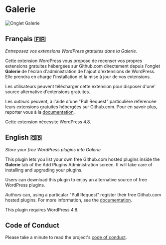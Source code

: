# Galerie

![Onglet Galerie](https://cldup.com/TJX56I5die.png)

## Français 🇫🇷
*Entreposez vos extensions WordPress gratuites dans la Galerie.*

Cette extension WordPress vous propose de recenser vos propres extensions gratuites hébergées sur Github.com directement depuis l'onglet **Galerie** de l'écran d'administration de l'ajout d'extensions de WordPress. Elle prendra en charge l'installation et la mise à jour de vos extensions.

Les utilisateurs peuvent télécharger cette extension pour disposer d'une' source alternative d'extensions gratuites.

Les *auteurs* peuvent, à l'aide d'une "Pull Request" particulière référencée leurs extensions gratuites hébergées sur Github.com. Pour en savoir plus, reporter vous à la [documentation](https://github.com/imath/galerie/wiki).

Cette extension nécessite WordPress 4.8.


## English 🇬🇧
*Store your free WordPress plugins into Galerie*

This plugin lets you list your own free Github.com hosted plugins inside the **Galerie** tab of the Add Plugins Administration screen. It will take care of installing and upgrading your plugins.

Users can download this plugin to enjoy an alternative source of free WordPress plugins.

*Authors* can, using a particular "Pull Request" register their free Github.com hosted plugins. For more information, see the [documentation](https://github.com/imath/galerie/wiki).

This plugin requires WordPress 4.8.

## Code of Conduct

Please take a minute to read the project's [code of conduct](https://github.com/imath/galerie/blob/master/CODE_OF_CONDUCT.md).
